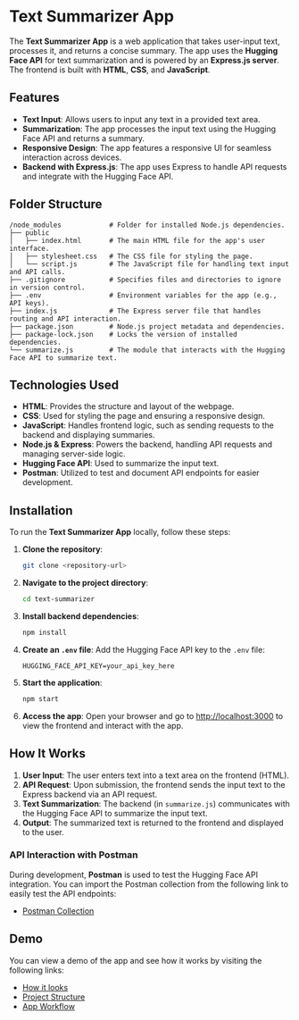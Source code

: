 # Text Summarizer App

The **Text Summarizer App** is a web application that takes user-input text, processes it, and returns a concise summary. The app uses the **Hugging Face API** for text summarization and is powered by an **Express.js server**. The frontend is built with **HTML**, **CSS**, and **JavaScript**.

## Features

- **Text Input**: Allows users to input any text in a provided text area.
- **Summarization**: The app processes the input text using the Hugging Face API and returns a summary.
- **Responsive Design**: The app features a responsive UI for seamless interaction across devices.
- **Backend with Express.js**: The app uses Express to handle API requests and integrate with the Hugging Face API.

## Folder Structure

```
/node_modules            # Folder for installed Node.js dependencies.
├── public
│   ├── index.html       # The main HTML file for the app's user interface.
│   ├── stylesheet.css   # The CSS file for styling the page.
│   └── script.js        # The JavaScript file for handling text input and API calls.
├── .gitignore           # Specifies files and directories to ignore in version control.
├── .env                 # Environment variables for the app (e.g., API keys).
├── index.js             # The Express server file that handles routing and API interaction.
├── package.json         # Node.js project metadata and dependencies.
├── package-lock.json    # Locks the version of installed dependencies.
└── summarize.js         # The module that interacts with the Hugging Face API to summarize text.
```

## Technologies Used

- **HTML**: Provides the structure and layout of the webpage.
- **CSS**: Used for styling the page and ensuring a responsive design.
- **JavaScript**: Handles frontend logic, such as sending requests to the backend and displaying summaries.
- **Node.js & Express**: Powers the backend, handling API requests and managing server-side logic.
- **Hugging Face API**: Used to summarize the input text.
- **Postman**: Utilized to test and document API endpoints for easier development.

## Installation

To run the **Text Summarizer App** locally, follow these steps:

1. **Clone the repository**:
   ```bash
   git clone <repository-url>
   ```
2. **Navigate to the project directory**:
   ```bash
   cd text-summarizer
   ```
3. **Install backend dependencies**:
   ```bash
   npm install
   ```
4. **Create an `.env` file**: Add the Hugging Face API key to the `.env` file:
   ```
   HUGGING_FACE_API_KEY=your_api_key_here
   ```
5. **Start the application**:
   ```bash
   npm start
   ```
6. **Access the app**: Open your browser and go to [http://localhost:3000](http://localhost:3000) to view the frontend and interact with the app.

## How It Works

1. **User Input**: The user enters text into a text area on the frontend (HTML).
2. **API Request**: Upon submission, the frontend sends the input text to the Express backend via an API request.
3. **Text Summarization**: The backend (in `summarize.js`) communicates with the Hugging Face API to summarize the input text.
4. **Output**: The summarized text is returned to the frontend and displayed to the user.

### API Interaction with Postman

During development, **Postman** is used to test the Hugging Face API integration. You can import the Postman collection from the following link to easily test the API endpoints:
- [Postman Collection](https://academy.postman.com/project-ai-text-summarizer/86576)

## Demo

You can view a demo of the app and see how it works by visiting the following links:

- [How it looks](https://academy.postman.com/project-ai-text-summarizer/86539)
- [Project Structure](https://academy.postman.com/project-ai-text-summarizer/86549)
- [App Workflow](https://academy.postman.com/project-ai-text-summarizer/86576)

